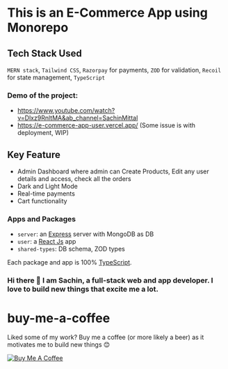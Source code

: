 # This is an E-Commerce App using Monorepo
## Tech Stack Used
`MERN stack`, `Tailwind CSS`, `Razorpay` for payments, `ZOD` for validation, `Recoil` for state management, `TypeScript`

### Demo of the project:
- https://www.youtube.com/watch?v=Dlxz9RnltMA&ab_channel=SachinMittal
- https://e-commerce-app-user.vercel.app/ (Some issue is with deployment, WIP)

## Key Feature
- Admin Dashboard where admin can Create Products,  Edit any user details and access, check all the orders
- Dark and Light Mode
- Real-time payments
- Cart functionality

### Apps and Packages

- `server`: an [Express](https://expressjs.com/) server with MongoDB as DB
- `user`: a [React Js](https://react.dev/) app
- `shared-types`: DB schema, ZOD types

Each package and app is 100% [TypeScript](https://www.typescriptlang.org/).

### Hi there 👋 I am Sachin, a full-stack web and app developer. I love to build new things that excite me a lot.

# buy-me-a-coffee
Liked some of my work? Buy me a coffee (or more likely a beer) as it motivates me to build new things 😊

<a href="https://www.buymeacoffee.com/sachinm" target="_blank"><img src="https://bmc-cdn.nyc3.digitaloceanspaces.com/BMC-button-images/custom_images/orange_img.png" alt="Buy Me A Coffee" style="height: auto !important;width: auto !important;" ></a>

